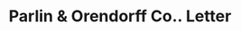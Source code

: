 ---
doi: 10.7916/D8184JJD
date_other: '1923'
date_other_textual: '1923'
form: correspondence
genre:
- Letters (correspondence)
name:
- Parlin & Orendorff Co.
object_in_context_url: https://biggert.cul.columbia.edu/items/view/ave_biggert_00151
subject_hierarchical_geographic:
- Canton, Illinois, United States
subject_name:
- Parlin & Orendorff Co.
title: Parlin & Orendorff Co.. Letter
sort_title: Parlin & Orendorff Co.. Letter
call_number: ave_biggert_00151
coordinates:
- 40.55777777777777,-90.03416666666666
pid: ave_biggert_00151
identifiers: ave_biggert_00151
canvas_id: ldpd:395426
permalink: "/items/ave_biggert_00151/"
layout: iiif-image-page
---